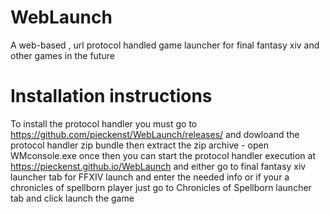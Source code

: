 # WebLaunch
A web-based , url protocol handled game launcher for final fantasy xiv and other games in the future
# Installation instructions
To install the protocol handler you must go to https://github.com/pieckenst/WebLaunch/releases/ and dowloand the protocol handler zip bundle then extract the zip archive - open WMconsole.exe once then you can start the protocol handler execution at https://pieckenst.github.io/WebLaunch and either go to final fantasy xiv launcher tab for FFXIV launch and enter the needed info or if your a chronicles of spellborn player just go to Chronicles of Spellborn launcher tab and click launch the game 
